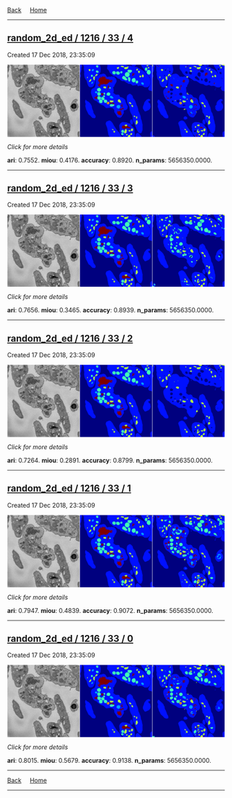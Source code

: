 
[Back](..)&nbsp;&nbsp;&nbsp;&nbsp;&nbsp;[Home](https://leapmanlab.github.io/snapshots)

---

<div class="summary"><a href="4"><h2>random_2d_ed / 1216 / 33 / 4</h2></a><p>Created 17 Dec 2018, 23:35:09
</p><a href="4"><img src="4/media/summary.png" align="center"></a><p>
<i>Click for more details</i>
</p></div>

**ari**: 0.7552. **miou**: 0.4176. **accuracy**: 0.8920. **n_params**: 5656350.0000. 

---

<div class="summary"><a href="3"><h2>random_2d_ed / 1216 / 33 / 3</h2></a><p>Created 17 Dec 2018, 23:35:09
</p><a href="3"><img src="3/media/summary.png" align="center"></a><p>
<i>Click for more details</i>
</p></div>

**ari**: 0.7656. **miou**: 0.3465. **accuracy**: 0.8939. **n_params**: 5656350.0000. 

---

<div class="summary"><a href="2"><h2>random_2d_ed / 1216 / 33 / 2</h2></a><p>Created 17 Dec 2018, 23:35:09
</p><a href="2"><img src="2/media/summary.png" align="center"></a><p>
<i>Click for more details</i>
</p></div>

**ari**: 0.7264. **miou**: 0.2891. **accuracy**: 0.8799. **n_params**: 5656350.0000. 

---

<div class="summary"><a href="1"><h2>random_2d_ed / 1216 / 33 / 1</h2></a><p>Created 17 Dec 2018, 23:35:09
</p><a href="1"><img src="1/media/summary.png" align="center"></a><p>
<i>Click for more details</i>
</p></div>

**ari**: 0.7947. **miou**: 0.4839. **accuracy**: 0.9072. **n_params**: 5656350.0000. 

---

<div class="summary"><a href="0"><h2>random_2d_ed / 1216 / 33 / 0</h2></a><p>Created 17 Dec 2018, 23:35:09
</p><a href="0"><img src="0/media/summary.png" align="center"></a><p>
<i>Click for more details</i>
</p></div>

**ari**: 0.8015. **miou**: 0.5679. **accuracy**: 0.9138. **n_params**: 5656350.0000. 

---

[Back](..)&nbsp;&nbsp;&nbsp;&nbsp;&nbsp;[Home](https://leapmanlab.github.io/snapshots)

---